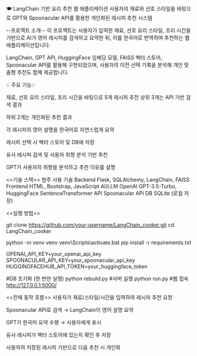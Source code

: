 🍽 LangChain 기반 요리 추천 웹 애플리케이션 사용자의 재료와 선호 스타일을 바탕으로 GPT와 Spoonacular API를 활용한 개인화된 레시피 추천 시스템

--프로젝트 소개-- 이 프로젝트는 사용자가 입력한 재료, 선호 요리 스타일, 조리 시간을 기반으로 AI가 영어 레시피를 검색하고 요약한 뒤, 이를 한국어로 번역하여 추천하는 웹 애플리케이션입니다.

LangChain, GPT API, HuggingFace 임베딩 모델, FAISS 벡터 스토어, Spoonacular API를 활용해 구현되었으며, 사용자의 이전 선택 기록을 분석해 개인 맞춤형 추천도 함께 제공합니다.

💡 주요 기능💡

재료, 선호 요리 스타일, 조리 시간을 바탕으로 5개 레시피 추천
상위 3개는 API 기반 검색 결과

하위 2개는 개인화된 추천 결과

각 레시피의 영어 설명을 한국어로 자연스럽게 요약

레시피 선택 시 벡터 스토어 및 DB에 저장

유사 레시피 검색 및 사용자 취향 분석 기반 추천

GPT가 사용자의 취향을 분석하고 추천 이유를 설명

<<기술 스택>> 범주 사용 기술 Backend Flask, SQLAlchemy, LangChain, FAISS Frontend HTML, Bootstrap, JavaScript AI/LLM OpenAI GPT-3.5-Turbo, HuggingFace SentenceTransformer API Spoonacular API DB SQLite (로컬 저장)

<<실행 방법>>

git clone https://github.com/your-username/LangChain_cooker.git cd LangChain_cooker

python -m venv venv venv\Scripts\activate.bat pip install -r requirements.txt

OPENAI_API_KEY=your_openai_api_key SPOONACULAR_API_KEY=your_spoonacular_api_key HUGGINGFACEHUB_API_TOKEN=your_huggingface_token

#DB 초기화 (한 번만 실행) python rebuild.py #서버 실행 python run.py #웹 접속 http://127.0.0.1:5000/

<<전체 동작 흐름>> 사용자가 재료/스타일/시간을 입력하여 레시피 추천 요청

Spoonacular API로 검색 → LangChain이 영어 설명 요약

GPT가 한국어 요약 수행 → 사용자에게 표시

유사 레시피가 벡터 스토어에 있는지 확인 후 저장

사용자의 저장된 레시피 기반으로 다음 추천 시 개인화
